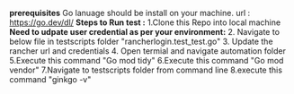 
**prerequisites**
Go lanuage should be install on your machine.
url : https://go.dev/dl/
**Steps to Run  test :**
1.Clone this Repo into local machine
**Need to udpate user credential as per your environment:**
2. Navigate to below file in testscripts folder
   "rancherlogin.test_test.go"
3. Update the rancher url and credentials
4. Open termial and navigate automation folder
5.Execute this command "Go mod tidy"
6.Execute this command "Go mod vendor"
7.Navigate to testscripts folder from command line
8.execute this command "ginkgo -v" 
